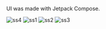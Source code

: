 UI was made with Jetpack Compose.


![ss4](https://user-images.githubusercontent.com/64931785/103442944-7b5f8000-4c6b-11eb-94d3-554a2a12eae0.jpg)   ![ss1](https://user-images.githubusercontent.com/64931785/103442947-7c90ad00-4c6b-11eb-9774-48e87b0a8a2c.jpg)   ![ss2](https://user-images.githubusercontent.com/64931785/103442949-7d294380-4c6b-11eb-9e2c-ff86797976bb.jpg)    ![ss3](https://user-images.githubusercontent.com/64931785/103442950-7d294380-4c6b-11eb-8219-f16f35c7c516.jpg)
